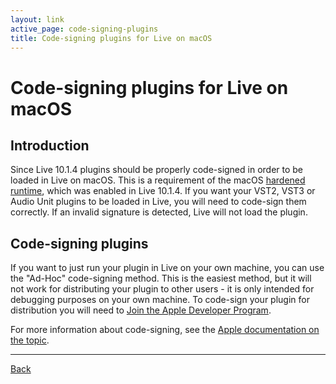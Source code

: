 ```yaml
---
layout: link
active_page: code-signing-plugins
title: Code-signing plugins for Live on macOS
---
```


# Code-signing plugins for Live on macOS

## Introduction

Since Live 10.1.4 plugins should be properly code-signed in order to be loaded in Live on macOS. This is a requirement of the macOS [hardened runtime](https://developer.apple.com/documentation/security/hardened_runtime), which was enabled in Live 10.1.4. If you want your VST2, VST3 or Audio Unit plugins to be loaded in Live, you will need to code-sign them correctly. If an invalid signature is detected, Live will not load the plugin.

## Code-signing plugins
If you want to just run your plugin in Live on your own machine, you can use the "Ad-Hoc" code-signing method. This is the easiest method, but it will not work for distributing your plugin to other users - it is only intended for debugging purposes on your own machine. To code-sign your plugin for distribution you will need to [Join the Apple Developer Program](https://developer.apple.com).

For more information about code-signing, see the [Apple documentation on the topic](https://developer.apple.com/documentation/xcode/creating-distribution-signed-code-for-the-mac).


<!-- 
### Ad-Hoc code-signing

To code-sign your plugin with an Ad-Hoc signature you don't require an Apple Developer ID. You can then use the `codesign` command on the command line to sign the plugin, or you can configure code-signing in e.g. XCode's build settings or CMake, depending on your build system.

```bash
codesign --force --sign /path/to/your/plugin.vst3

```

You can verify the signature by running:

```bash
codesign --verify --verbose=4  /path/to/your/plugin.vst3

```

### Code-signing for distribution

To code-sign your plugin for distribution you will need to [Join the Apple Developer Program](https://developer.apple.com).

In order to find the correct name for the code-signing identity, you can run:

```bash
security find-identity -p codesigning -v

```

Then replace `Your Name` and `Your Developer ID` with the correct values for your code-signing identity in the following command:


```bash
codesign --force --sign "Apple Development: Your Name (Your Developer ID)" /path/to/your/plugin.vst3

```

You can verify the signature by running:

```bash
codesign --verify --verbose=4  /path/to/your/plugin.vst3

``` -->

***

[Back](index)
